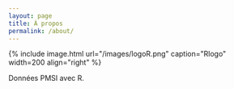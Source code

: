 ```yaml
---
layout: page
title: À propos
permalink: /about/
---
```


{% include image.html url="/images/logoR.png" caption="Rlogo" width=200 align="right" %}

Données PMSI avec R.
